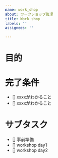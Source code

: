 ```yaml
---
name: work_shop
about: ワークショップ管理
title: Work shop
labels: ''
assignees: ''

---
```


# 目的


# 完了条件
- [] xxxxがわかること
- [] xxxxがわかること


# サブタスク
- [] 事前準備
- [] workshop day1
- [] workshop day2
